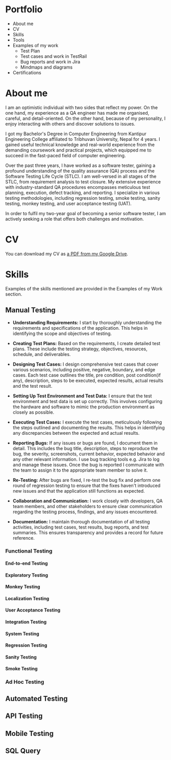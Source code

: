 # Portfolio
* About me
* CV
* Skills
* Tools
* Examples of my work
  * Test Plan
  * Test cases and work in TestRail
  * Bug reports and work in Jira
  * Mindmaps and diagrams
* Certifications
  
# About me
I am an optimistic individual with two sides that reflect my power. On the one hand, my experience as a QA engineer has made me organised, careful, and detail-oriented. On the other hand, because of my personality, I enjoy interacting with others and discover solutions to issues.

I got my Bachelor's Degree in Computer Engineering from Kantipur Engineering College affiliated to Tribhuvan University, Nepal for 4 years. I gained useful technical knowledge and real-world experience from the demanding coursework and practical projects, which equipped me to succeed in the fast-paced field of computer engineering.

Over the past three years, I have worked as a software tester, gaining a profound understanding of the quality assurance (QA) process and the Software Testing Life Cycle (STLC). I am well-versed in all stages of the STLC, from requirement analysis to test closure. My extensive experience with industry-standard QA procedures encompasses meticulous test planning, execution, defect tracking, and reporting. I specialize in various testing methodologies, including regression testing, smoke testing, sanity testing, monkey testing, and user acceptance testing (UAT).

In order to fulfil my two-year goal of becoming a senior software tester, I am actively seeking a role that offers both challenges and motivation.

# CV

You can download my CV as [a PDF from my Google Drive](https://drive.google.com/file/d/13FrKlil_AN7DsuY3ZLh0TaZrulxhcFrG/view).

# Skills

Examples of the skills mentioned are provided in the Examples of my Work section.

## Manual Testing
* **Understanding Requirements:** I start by thoroughly understanding the requirements and specifications of the application. This helps in identifying the scope and objectives of testing.

* **Creating Test Plans:** Based on the requirements, I create detailed test plans. These include the testing strategy, objectives, resources, schedule, and deliverables.

* **Designing Test Cases:** I design comprehensive test cases that cover various scenarios, including positive, negative, boundary, and edge cases. Each test case outlines the title, pre condition, post condition(if any), description, steps to be executed, expected results, actual results and the test result.

* **Setting Up Test Environment and Test Data:**
I ensure that the test environment and test data is set up correctly. This involves configuring the hardware and software to mimic the production environment as closely as possible.

* **Executing Test Cases:**
I execute the test cases, meticulously following the steps outlined and documenting the results. This helps in identifying any discrepancies between the expected and actual results.

* **Reporting Bugs:**
If any issues or bugs are found, I document them in detail. This includes the bug title, description, steps to reproduce the bug, the severity, screenshots, current behavior, expected behavior and any other relevant information. I use bug tracking tools e.g. Jira to log and manage these issues. Once the bug is reported I communicate with the team to assign it to the appropriate team member to solve it.

* **Re-Testing:**
After bugs are fixed, I re-test the bug fix and perform one round of regression testing to ensure that the fixes haven't introduced new issues and that the application still functions as expected.

* **Collaboration and Communication:**
I work closely with developers, QA team members, and other stakeholders to ensure clear communication regarding the testing process, findings, and any issues encountered.

* **Documentation:**
I maintain thorough documentation of all testing activities, including test cases, test results, bug reports, and test summaries. This ensures transparency and provides a record for future reference.

### Functional Testing
#### End-to-end Testing

#### Exploratory Testing

#### Monkey Testing

#### Localization Testing

#### User Acceptance Testing

#### Integration Testing

#### System Testing

#### Regression Testing

#### Sanity Testing

#### Smoke Testing

### Ad Hoc Testing

## Automated Testing

## API Testing

## Mobile Testing

## SQL Query




